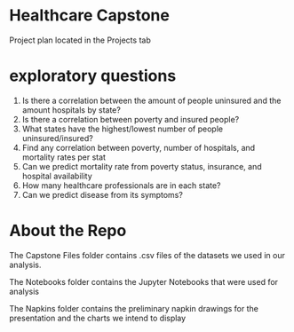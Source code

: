 # Healthcare Capstone
Project plan located in the Projects tab

# exploratory questions
  1. Is there a correlation between the amount of people uninsured and the amount hospitals by state?
  2. Is there a correlation between poverty and insured people?
  3. What states have the highest/lowest number of people uninsured/insured?
  4. Find any correlation between poverty, number of hospitals, and mortality rates per stat
  5. Can we predict mortality rate from poverty status, insurance, and hospital availability
  6. How many healthcare professionals are in each state?
  7. Can we predict disease from its symptoms?

# About the Repo

The Capstone Files folder contains .csv files of the datasets we used in our analysis.

The Notebooks folder contains the Jupyter Notebooks that were used for analysis

The Napkins folder contains the preliminary napkin drawings for the presentation and the charts we intend to display
